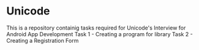 # Unicode
This is a repository containig tasks required for Unicode's Interview for Android App Development
Task 1 - Creating a program for library
Task 2 - Creating a Registration Form
